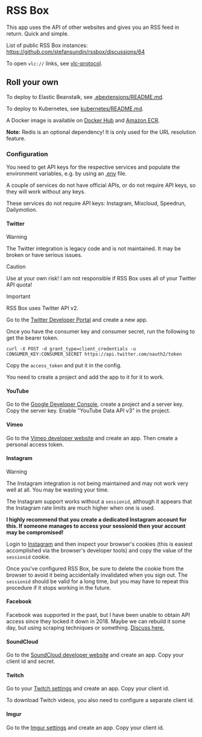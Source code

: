 # RSS Box

This app uses the API of other websites and gives you an RSS feed in return. Quick and simple.

List of public RSS Box instances: https://github.com/stefansundin/rssbox/discussions/64

To open `vlc://` links, see [vlc-protocol](https://github.com/stefansundin/vlc-protocol).

## Roll your own

To deploy to Elastic Beanstalk, see [.ebextensions/README.md](.ebextensions/README.md).

To deploy to Kubernetes, see [kubernetes/README.md](kubernetes/README.md).

A Docker image is available on [Docker Hub](https://hub.docker.com/r/stefansundin/rssbox) and [Amazon ECR](https://gallery.ecr.aws/stefansundin/rssbox).

**Note:** Redis is an optional dependency! It is only used for the URL resolution feature.

### Configuration

You need to get API keys for the respective services and populate the environment variables, e.g. by using an [.env](.env.example) file.

A couple of services do not have official APIs, or do not require API keys, so they will work without any keys.

These services do not require API keys: Instagram, Mixcloud, Speedrun, Dailymotion.

#### Twitter

> [!WARNING]
> The Twitter integration is legacy code and is not maintained. It may be broken or have serious issues.

> [!CAUTION]
> Use at your own risk! I am not responsible if RSS Box uses all of your Twitter API quota!

> [!IMPORTANT]
> RSS Box uses Twitter API v2.

Go to the [Twitter Developer Portal](https://developer.twitter.com/) and create a new app.

Once you have the consumer key and consumer secret, run the following to get the bearer token.

```shell
curl -X POST -d grant_type=client_credentials -u CONSUMER_KEY:CONSUMER_SECRET https://api.twitter.com/oauth2/token
```

Copy the `access_token` and put it in the config.

You need to create a project and add the app to it for it to work.

#### YouTube

Go to the [Google Developer Console](https://console.developers.google.com/), create a project and a server key. Copy the server key. Enable "YouTube Data API v3" in the project.

#### Vimeo

Go to the [Vimeo developer website](https://developer.vimeo.com/apps) and create an app. Then create a personal access token.

#### Instagram

> [!WARNING]
> The Instagram integration is not being maintained and may not work very well at all. You may be wasting your time.

The Instagram support works without a `sessionid`, although it appears that the Instagram rate limits are much higher when one is used.

**I highly recommend that you create a dedicated Instagram account for this. If someone manages to access your sessionid then your account may be compromised!**

Login to [Instagram](https://www.instagram.com/) and then inspect your browser's cookies (this is easiest accomplished via the browser's developer tools) and copy the value of the `sessionid` cookie.

Once you've configured RSS Box, be sure to delete the cookie from the browser to avoid it being accidentally invalidated when you sign out. The `sessionid` should be valid for a long time, but you may have to repeat this procedure if it stops working in the future.

#### Facebook

Facebook was supported in the past, but I have been unable to obtain API access since they locked it down in 2018. Maybe we can rebuild it some day, but using scraping techniques or something. [Discuss here.](https://github.com/stefansundin/rssbox/issues/5)

#### SoundCloud

Go to the [SoundCloud developer website](https://soundcloud.com/you/apps) and create an app. Copy your client id and secret.

#### Twitch

Go to your [Twitch settings](https://www.twitch.tv/settings/connections) and create an app. Copy your client id.

To download Twitch videos, you also need to configure a separate client id.

#### Imgur

Go to the [Imgur settings](https://imgur.com/account/settings/apps) and create an app. Copy your client id.
